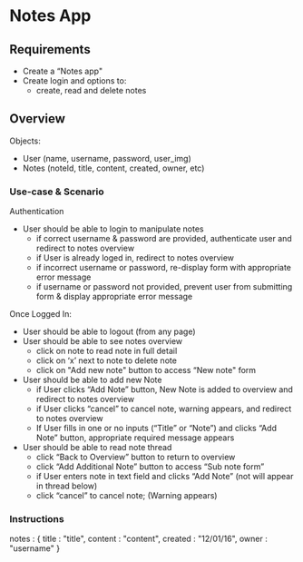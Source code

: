 # Notes App

## Requirements

- Create a “Notes app" 
- Create login and options to:
    - create, read and delete notes

## Overview

Objects:
- User (name, username, password, user_img)
- Notes (noteId, title, content, created, owner, etc)

### Use-case & Scenario

Authentication
- User should be able to login to manipulate notes
    - if correct username & password are provided, authenticate user and redirect to notes overview
    - if User is already loged in, redirect to notes overview
    - if incorrect username or password, re-display form with appropriate error message
    - if username or password not provided, prevent user from submitting form & display appropriate error message 

Once Logged In:
-  User should be able to logout (from any page)
-  User should be able to see notes overview
    - click on note to read note in full detail
    - click on ‘x’ next to note to delete note
    - click on "Add new note" button to access “New note" form
- User should be able to add new Note
    - if User clicks “Add Note” button, New Note is added to overview and redirect to notes overview
    - if User clicks “cancel” to cancel note, warning appears, and redirect to notes overview
    - If User fills in one or no inputs (“Title” or “Note”) and clicks “Add Note” button, appropriate required message appears
- User should be able to read note thread
    - click “Back to Overview” button to return to overview
    - click “Add Additional Note” button to access “Sub note form”
    - if User enters note in text field and clicks “Add Note” (not will appear in thread below)
    - click “cancel” to cancel note; (Warning appears)

### Instructions 


notes : {
    title : "title",
    content : "content",
    created : "12/01/16",
    owner : "username"
}


